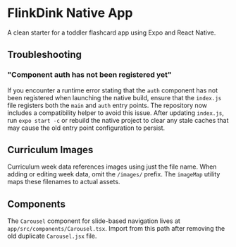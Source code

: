 # FlinkDink Native App

A clean starter for a toddler flashcard app using Expo and React Native.

## Troubleshooting

### "Component auth has not been registered yet"

If you encounter a runtime error stating that the `auth` component has not been
registered when launching the native build, ensure that the `index.js` file
registers both the `main` and `auth` entry points. The repository now includes a
compatibility helper to avoid this issue. After updating `index.js`, run
`expo start -c` or rebuild the native project to clear any stale caches that may
cause the old entry point configuration to persist.

## Curriculum Images

Curriculum week data references images using just the file name. When adding or
editing week data, omit the `/images/` prefix. The `imageMap` utility maps these
filenames to actual assets.

## Components

The `Carousel` component for slide-based navigation lives at
`app/src/components/Carousel.tsx`. Import from this path after removing the old
duplicate `Carousel.jsx` file.
